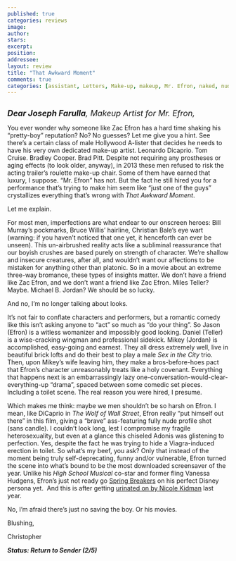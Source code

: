 ```yaml
---
published: true
categories: reviews
image:
author: 
stars: 
excerpt: 
position: 
addressee: 
layout: review
title: "That Awkward Moment"
comments: true
categories: [assistant, Letters, Make-up, makeup, Mr. Efron, naked, nude, personal, pretty, Zac Efron]
---
```

<div><p><span class="full-image-block ssNonEditable"><span><a href="/letters/2014/1/30/that-awkward-moment.html"><img src="http://static.squarespace.com/static/5005f6bcc4aa41161b33e89e/5329cf1fe4b07c068ebf74de/5329cf1fe4b07c068ebf794e/1391132176293/That%20Awkward%20Moment.jpg" alt="" /></a></span></span></p>
<p class="Body"><em style="font-size:130%;"><strong>Dear Joseph Farulla</strong>, Makeup Artist for Mr. Efron,</em></p>
<p class="Body">You ever wonder why someone like Zac Efron has a hard time shaking his &ldquo;pretty-boy&rdquo; reputation? No? No guesses? Let me give you a hint. See there&rsquo;s a certain class of male Hollywood A-lister that decides he needs to have his very own dedicated make-up artist. Leonardo Dicaprio. Tom Cruise. Bradley Cooper. Brad Pitt. Despite not requiring any prostheses or aging effects (to look older, anyway), in 2013 these men refused to risk the acting trailer&rsquo;s roulette make-up chair. Some of them have earned that luxury, I suppose. &ldquo;Mr. Efron&rdquo; has not. But the fact he still hired you for a performance that&rsquo;s trying to make him seem like &ldquo;just one of the guys&rdquo; crystallizes everything that&rsquo;s wrong with <em>That Awkward Moment</em>.</p>
<p class="Body">Let me explain.</p>
<p class="Body">For most men, imperfections are what endear to our onscreen heroes: Bill Murray&rsquo;s pockmarks, Bruce Willis&rsquo; hairline, Christian Bale&rsquo;s eye wart (warning: if you haven&rsquo;t noticed that one yet, it henceforth can ever be unseen). This un-airbrushed reality acts like a subliminal reassurance that our boyish crushes are based purely on strength of character. We&rsquo;re shallow and insecure creatures, after all, and wouldn&rsquo;t want our affections to be mistaken for anything other than platonic. So in a movie about an extreme three-way bromance, these types of insights matter. We don&rsquo;t have a friend like Zac Efron, and we don&rsquo;t want a friend like Zac Efron. Miles Teller? Maybe. Michael B. Jordan? We should be so lucky.</p>
<p class="Body">And no, I&rsquo;m no longer talking about looks.</p>
<p class="Body">It&rsquo;s not fair to conflate characters and performers, but a romantic comedy like this isn&rsquo;t asking anyone to &ldquo;act&rdquo; so much as &ldquo;do your thing&rdquo;. So Jason (Efron) is a witless womanizer and impossibly good looking. Daniel (Teller) is a wise-cracking wingman and professional sidekick. Mikey (Jordan) is accomplished, easy-going and earnest. They all dress extremely well, live in beautiful brick lofts and do their best to play a male <em>Sex in the City</em> trio. Then, upon Mikey&rsquo;s wife leaving him, they make a bros-before-hoes pact that Efron&rsquo;s character unreasonably treats like a holy covenant. Everything that happens next is an embarrassingly lazy one-conversation-would-clear-everything-up &ldquo;drama&rdquo;, spaced between some comedic set pieces. Including a toilet scene. The real reason you were hired, I presume.</p>
<p class="Body">Which makes me think: maybe we men shouldn&rsquo;t be so harsh on Efron. I mean, like DiCaprio in <em>The Wolf of Wall Street</em>, Efron really &ldquo;put himself out there&rdquo; in this film, giving a &ldquo;brave&rdquo; ass-featuring fully nude profile shot (sans candle). I couldn&rsquo;t look long, lest I compromise my fragile heterosexuality, but even at a glance this chiseled Adonis was glistening to perfection. Yes, despite the fact he was trying to hide a Viagra-induced erection in toilet. So what&rsquo;s my beef, you ask? Only that instead of the moment being truly self-deprecating, funny and/or vulnerable, Efron turned the scene into what&rsquo;s bound to be the most downloaded screensaver of the year. Unlike his <em>High School Musical</em> co-star and former fling Vanessa Hudgens, Efron&rsquo;s just not ready go <a href="/letters/2013/3/28/spring-breakers.html"><span class="Hyperlink0">Spring Breakers</span></a> on his perfect Disney persona yet.&nbsp; And this is after getting <a href="/letters/2012/10/26/the-paperboy.html"><span class="Hyperlink1">urinated on by Nicole Kidman</span></a> last year.</p>
<p class="Body">No, I&rsquo;m afraid there&rsquo;s just no saving the boy. Or his movies.</p>
<p class="Body">Blushing,</p>
<p>Christopher</p>
<p class="Body"><strong><em>Status: Return to Sender (2/5)</em></strong></p></div>
